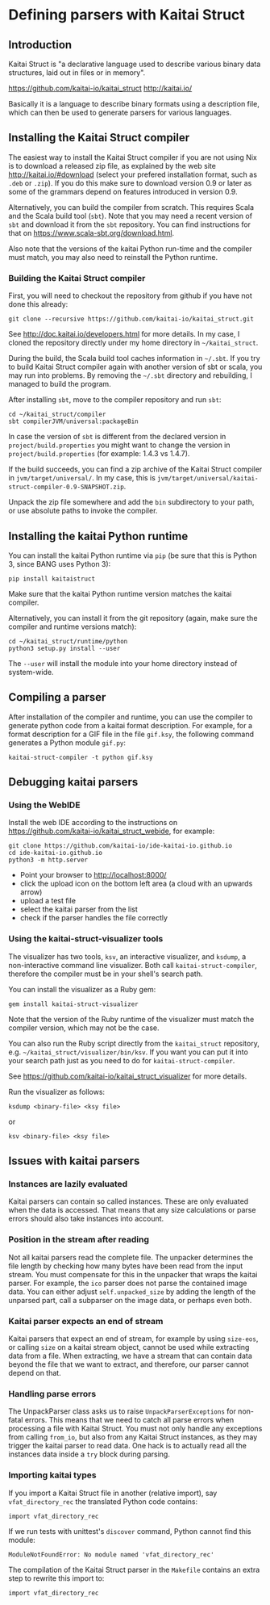 # Defining parsers with Kaitai Struct

## Introduction

Kaitai Struct is "a declarative language used to describe various binary data
structures, laid out in files or in memory".

<https://github.com/kaitai-io/kaitai_struct>
<http://kaitai.io/>

Basically it is a language to describe binary formats using a description file,
which can then be used to generate parsers for various languages.

## Installing the Kaitai Struct compiler

The easiest way to install the Kaitai Struct compiler if you are not using Nix
is to download a released zip file, as explained by the web site
<http://kaitai.io/#download> (select your prefered installation format, such as
`.deb` or `.zip`). If you do this make sure to download version 0.9 or later as
some of the grammars depend on features introduced in version 0.9.

Alternatively, you can build the compiler from scratch. This requires Scala and
the Scala build tool (`sbt`). Note that you may need a recent version of `sbt`
and download it from the `sbt` repository. You can find instructions for that
on <https://www.scala-sbt.org/download.html>.

Also note that the versions of the kaitai Python run-time and the compiler must
match, you may also need to reinstall the Python runtime.

### Building the Kaitai Struct compiler

First, you will need to checkout the repository from github if you have not done
this already:

```
git clone --recursive https://github.com/kaitai-io/kaitai_struct.git
```

See <http://doc.kaitai.io/developers.html> for more details. In my case, I
cloned the repository directly under my home directory in `~/kaitai_struct`.

During the build, the Scala build tool caches information in `~/.sbt`. If you
try to build Kaitai Struct compiler again with another version of sbt or scala,
you may run into problems. By removing the `~/.sbt` directory and rebuilding,
I managed to build the program.

After installing `sbt`, move to the compiler repository and run `sbt`:

```
cd ~/kaitai_struct/compiler
sbt compilerJVM/universal:packageBin
```

In case the version of `sbt` is different from the declared version in
`project/build.properties` you might want to change the version in
`project/build.properties` (for example: 1.4.3 vs 1.4.7).

If the build succeeds, you can find a zip archive of the Kaitai Struct compiler
in `jvm/target/universal/`. In my case, this is
`jvm/target/universal/kaitai-struct-compiler-0.9-SNAPSHOT.zip`.

Unpack the zip file somewhere and add the `bin` subdirectory to your path, or
use absolute paths to invoke the compiler.

## Installing the kaitai Python runtime

You can install the kaitai Python runtime via `pip` (be sure that this is
Python 3, since BANG uses Python 3):

```
pip install kaitaistruct
```

Make sure that the kaitai Python runtime version matches the kaitai compiler.

Alternatively, you can install it from the git repository (again, make sure
the compiler and runtime versions match):

```
cd ~/kaitai_struct/runtime/python
python3 setup.py install --user
```

The `--user` will install the module into your home directory instead of
system-wide.

## Compiling a parser

After installation of the compiler and runtime, you can use the compiler to
generate python code from a kaitai format description. For example, for a
format description for a GIF file in the file `gif.ksy`, the following
command generates a Python module `gif.py`:

```
kaitai-struct-compiler -t python gif.ksy 
```

## Debugging kaitai parsers

### Using the WebIDE

Install the web IDE according to the instructions on
<https://github.com/kaitai-io/kaitai_struct_webide>, for example:

```
git clone https://github.com/kaitai-io/ide-kaitai-io.github.io
cd ide-kaitai-io.github.io
python3 -m http.server
```

* Point your browser to <http://localhost:8000/>
* click the upload icon on the bottom left area (a cloud with an upwards arrow)
* upload a test file
* select the kaitai parser from the list
* check if the parser handles the file correctly

### Using the kaitai-struct-visualizer tools

The visualizer has two tools, `ksv`, an interactive visualizer, and `ksdump`,
a non-interactive command line visualizer. Both call `kaitai-struct-compiler`,
therefore the compiler must be in your shell's search path.

You can install the visualizer as a Ruby gem:

```
gem install kaitai-struct-visualizer
```

Note that the version of the Ruby runtime of the visualizer must match the
compiler version, which may not be the case.

You can also run the Ruby script directly from the `kaitai_struct` repository,
e.g.  `~/kaitai_struct/visualizer/bin/ksv`. If you want you can put it into
your search path just as you need to do for `kaitai-struct-compiler`.

See <https://github.com/kaitai-io/kaitai_struct_visualizer> for more details.

Run the visualizer as follows:

```
ksdump <binary-file> <ksy file>
```

or

```
ksv <binary-file> <ksy file>
```

## Issues with kaitai parsers

### Instances are lazily evaluated

Kaitai parsers can contain so called instances. These are only evaluated when
the data is accessed. That means that any size calculations or parse errors
should also take instances into account.

### Position in the stream after reading

Not all kaitai parsers read the complete file. The unpacker determines the
file length by checking how many bytes have been read from the input stream.
You must compensate for this in the unpacker that wraps the kaitai parser.
For example, the `ico` parser does not parse the contained image data. You
can either adjust `self.unpacked_size` by adding the length of the unparsed
part, call a subparser on the image data, or perhaps even both.

### Kaitai parser expects an end of stream

Kaitai parsers that expect an end of stream, for example by using `size-eos`,
or calling `size` on a kaitai stream object, cannot be used while extracting
data from a file. When extracting, we have a stream that can contain data
beyond the file that we want to extract, and therefore, our parser cannot
depend on that.

### Handling parse errors

The UnpackParser class asks us to raise `UnpackParserExceptions` for non-fatal
errors. This means that we need to catch all parse errors when processing a
file with Kaitai Struct. You must not only handle any exceptions from calling
`from_io`, but also from any Kaitai Struct instances, as they may trigger the
kaitai parser to read data. One hack is to actually read all the instances
data inside a `try` block during parsing.

### Importing kaitai types

If you import a Kaitai Struct file in another (relative import), say
`vfat_directory_rec` the translated Python code contains:

```
import vfat_directory_rec
```

If we run tests with unittest's `discover` command, Python cannot find this
module:

```
ModuleNotFoundError: No module named 'vfat_directory_rec'
```

The compilation of the Kaitai Struct parser in the `Makefile` contains an
extra step to rewrite this import to:

```
import vfat_directory_rec
```
